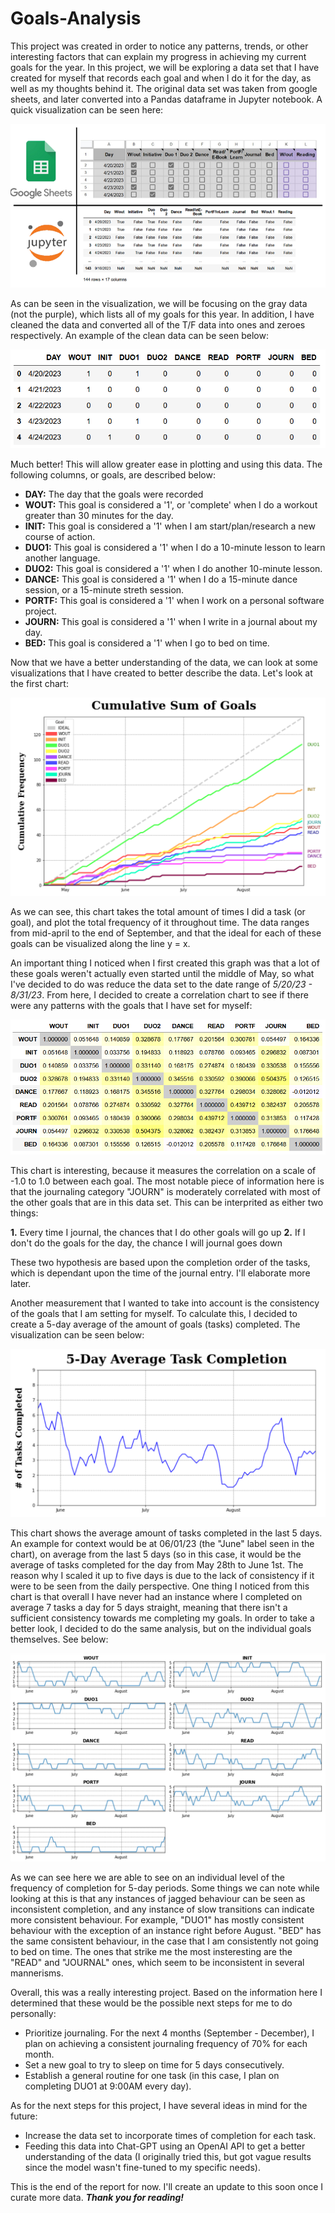 # Goals-Analysis
 
 This project was created in order to notice any patterns, trends, or other interesting factors that can explain my progress in achieving my current goals for the year. In this project, we will be exploring a data set that I have created for myself that records each goal and when I do it for the day, as well as my thoughts behind it. The original data set was taken from google sheets, and later converted into a Pandas dataframe in Jupyter notebook. A quick visualization can be seen here:

![alt text](https://github.com/KoiDeve/Goals-Analysis/blob/main/Screenshots/02_original_data_comparison.PNG?raw=true)

 As can be seen in the visualization, we will be focusing on the gray data (not the purple), which lists all of my goals for this year. In addition, I have cleaned the data and converted all of the T/F data into ones and zeroes respectively. An example of the clean data can be seen below:

![alt text](https://github.com/KoiDeve/Goals-Analysis/blob/main/Screenshots/03_cleaned_data.PNG?raw=true)

 Much better! This will allow greater ease in plotting and using this data. The following columns, or goals, are described below:

- **DAY:** The day that the goals were recorded
- **WOUT:** This goal is considered a '1', or 'complete' when I do a workout greater than 30 minutes for the day.
- **INIT:** This goal is considered a '1' when I am start/plan/research a new course of action.
- **DUO1:** This goal is considered a '1' when I do a 10-minute lesson to learn another language.
- **DUO2:** This goal is considered a '1' when I do another 10-minute lesson.
- **DANCE:** This goal is considered a '1' when I do a 15-minute dance session, or a 15-minute streth session.
- **PORTF:** This goal is considered a '1' when I work on a personal software project.
- **JOURN:** This goal is considered a '1' when I write in a journal about my day.
- **BED:** This goal is considered a '1' when I go to bed on time.

 Now that we have a better understanding of the data, we can look at some visualizations that I have created to better describe the data. Let's look at the first chart:

![alt text](https://github.com/KoiDeve/Goals-Analysis/blob/main/Screenshots/04_da_cumulative.PNG?raw=true)

 As we can see, this chart takes the total amount of times I did a task (or goal), and plot the total frequency of it throughout time. The data ranges from mid-april to the end of September, and that the ideal for each of these goals can be visualized along the line y = x.

 An important thing I noticed when I first created this graph was that a lot of these goals weren't actually even started until the middle of May, so what I've decided to do was reduce the data set to the date range of _5/20/23 - 8/31/23_. From here, I decided to create a correlation chart to see if there were any patterns with the goals that I have set for myself:

![alt text](https://github.com/KoiDeve/Goals-Analysis/blob/main/Screenshots/05_da_correlation.PNG?raw=true)

 This chart is interesting, because it measures the correlation on a scale of -1.0 to 1.0 between each goal. The most notable piece of information here is that the journaling category "JOURN" is moderately correlated with most of the other goals that are in this data set. This can be interprited as either two things:

**1.** Every time I journal, the chances that I do other goals will go up
**2.** If I don't do the goals for the day, the chance I will journal goes down 

 These two hypothesis are based upon the completion order of the tasks, which is dependant upon the time of the journal entry. I'll elaborate more later.

 Another measurement that I wanted to take into account is the consistency of the goals that I am setting for myself. To calculate this, I decided to create a 5-day average of the amount of goals (tasks) completed. The visualization can be seen below:

![alt text](https://github.com/KoiDeve/Goals-Analysis/blob/main/Screenshots/06_da_average.PNG?raw=true)

 This chart shows the average amount of tasks completed in the last 5 days. An example for context would be at 06/01/23 (the "June" label seen in the chart), on average from the last 5 days (so in this case, it would be the average of tasks completed for the day from May 28th to June 1st. The reason why I scaled it up to five days is due to the lack of consistency if it were to be seen from the daily perspective. One thing I noticed from this chart is that overall I have never had an instance where I completed on average 7 tasks a day for 5 days straight, meaning that there isn't a sufficient consistency towards me completing my goals. In order to take a better look, I decided to do the same analysis, but on the individual goals themselves. See below:

![alt text](https://github.com/KoiDeve/Goals-Analysis/blob/main/Screenshots/07_da_average_indiv.PNG?raw=true)

 As we can see here we are able to see on an individual level of the frequency of completion for 5-day periods. Some things we can note while looking at this is that any instances of jagged behaviour can be seen as inconsistent completion, and any instance of slow transitions can indicate more consistent behaviour. For example, "DUO1" has mostly consistent behaviour with the exception of an instance right before August. "BED" has the same consistent behaviour, in the case that I am consistently not going to bed on time. The ones that strike me the most insteresting are the "READ" and "JOURNAL" ones, which seem to be inconsistent in several mannerisms.

 Overall, this was a really interesting project. Based on the information here I determined that these would be the possible next steps for me to do personally:
- Prioritize journaling. For the next 4 months (September - December), I plan on achieving a consistent journaling frequency of 70% for each month. 
- Set a new goal to try to sleep on time for 5 days consecutively.
- Establish a general routine for one task (in this case, I plan on completing DUO1 at 9:00AM every day).

 As for the next steps for this project, I have several ideas in mind for the future:
- Increase the data set to incorporate times of completion for each task.
- Feeding this data into Chat-GPT using an OpenAI API to get a better understanding of the data (I originally tried this, but got vague results since the model wasn't fine-tuned to my specific needs).

 This is the end of the report for now. I'll create an update to this soon once I curate more data. _**Thank you for reading!**_ 

